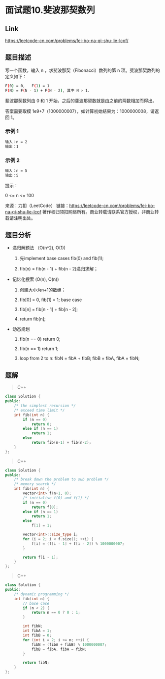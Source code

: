 # **面试题10.斐波那契数列**

## **Link**

<https://leetcode-cn.com/problems/fei-bo-na-qi-shu-lie-lcof/>

## **题目描述**

写一个函数，输入 n ，求斐波那契（Fibonacci）数列的第 n 项。斐波那契数列的定义如下：

```bash
F(0) = 0,   F(1) = 1
F(N) = F(N - 1) + F(N - 2), 其中 N > 1.
```

斐波那契数列由 0 和 1 开始，之后的斐波那契数就是由之前的两数相加而得出。

答案需要取模 1e9+7（1000000007），如计算初始结果为：1000000008，请返回 1。

### 示例 1

```bash
输入：n = 2
输出：1
```

### 示例 2

```bash
输入：n = 5
输出：5
```

提示：

0 <= n <= 100

来源：力扣（LeetCode）
链接：<https://leetcode-cn.com/problems/fei-bo-na-qi-shu-lie-lcof>
著作权归领扣网络所有。商业转载请联系官方授权，非商业转载请注明出处。

## **题目分析**

- 递归解题法 （O(n^2), O(1))

    1. 先implement base cases fib(0) and fib(1);

    2. fib(n) = fib(n - 1) + fib(n - 2)递归求解；

- 记忆化搜索 (O(n), O(n))

    1. 创建大小为n+1的数组；

    2. fib[0] = 0, fib[1] = 1; base case

    3. fib[n] = fib[n - 1] + fib[n - 2];

    4. return fib[n];

- 动态规划

    1. fib(n == 0) return 0;

    2. fib(n == 1) return 1;

    3. loop from 2 to n: fibN = fibA + fibB; fibB = fibA, fibA = fibN;

## **题解**

>C++

```cpp
class Solution {
public:
    /* the simplest recursion */
    /* exceed time limit */
    int fib(int n) {
        if (n == 0)
            return 0;
        else if (n == 1)
            return 1;
        else
            return fib(n-1) + fib(n-2);
    }
};
```

>C++

```cpp
class Solution {
public:
    /* break down the problem to sub problem */
    /* memory search */
    int fib(int n) {
        vector<int> f(n+1, 0);
        /* initialise f(0) and f(1) */
        if (n == 0)
            return f[0];
        else if (n == 1)
            return 1;
        else
            f[1] = 1;

        vector<int>::size_type i;
        for (i = 2; i < f.size(); ++i) {
            f[i] = (f[i - 1] + f[i - 2]) % 1000000007;
        }

        return f[i - 1];
    }
};
```

>C++

```cpp
class Solution {
public:
    /* dynamic programming */
    int fib(int n) {
        // base case
        if (n < 2) {
            return n == 0 ? 0 : 1;
        }

        int fibN;
        int fibA = 1;
        int fibB = 0;
        for (int i = 2; i <= n; ++i) {
            fibN = (fibA + fibB) % 1000000007;
            fibB = fibA, fibA = fibN;
        }

        return fibN;
    }
};
```
